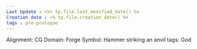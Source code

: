 ```yaml
---
Last Update : <%+ tp.file.last_modified_date() %>
Creation date : <% tp.file.creation_date() %>
tags : pre-prologue
---
```


Alignment: CG
Domain: Forge
Symbol: Hammer striking an anvil
tags: God